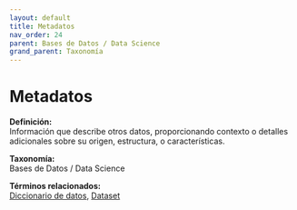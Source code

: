 ```yaml
---
layout: default
title: Metadatos
nav_order: 24
parent: Bases de Datos / Data Science
grand_parent: Taxonomía
---
```


# Metadatos

**Definición:**  
Información que describe otros datos, proporcionando contexto o detalles adicionales sobre su origen, estructura, o características.

**Taxonomía:**  
Bases de Datos / Data Science

**Términos relacionados:**  
[Diccionario de datos](https://maleniski.github.io/diccionario-angl-tec-mx/docs/taxonomia/bases--de--datos--/--data--science/diccionario-de-datos.html), [Dataset](https://maleniski.github.io/diccionario-angl-tec-mx/docs/taxonomia/bases--de--datos--/--data--science/dataset.html)
